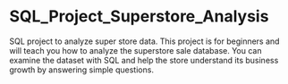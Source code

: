 # SQL_Project_Superstore_Analysis
SQL project to analyze super store data.  This project is for beginners and will teach you how to analyze the superstore sale database. You can examine the dataset with SQL and help the store understand its business growth by answering simple questions.
